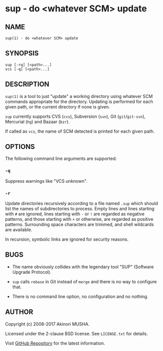 # sup - do &lt;whatever SCM&gt; update

## NAME

`sup(1) - do <whatever SCM> update`

## SYNOPSIS

```
sup [-rq] [<path>...]
vcs [-q] [<path>...]
```

## DESCRIPTION

`sup(1)` is a tool to just "update" a working directory using whatever
SCM commands appropriate for the directory.  Updating is performed for
each given path, or the current directory if none is given.

`sup` currently supports CVS (`cvs`), Subversion (`svn`), Git
(`git`/`git-svn`), Mercurial (`hg`) and Bazaar (`bzr`).

If called as `vcs`, the name of SCM detected is printed for each given
path.

## OPTIONS
The following command line arguments are supported:

### `-q`

Suppress warnings like "VCS unknown".

### `-r`

Update directories recursively according to a file named `.sup` which
should list the names of subdirectories to process.  Empty lines and
lines starting with `#` are ignored, lines starting with `-` or `!`
are regarded as negative patterns, and those starting with `+` or
otherwise, are regarded as positive patterns.  Surrounding space
characters are trimmed, and shell wildcards are available.

In recursion, symbolic links are ignored for security reasons.

## BUGS

-   The name obviously collides with the legendary tool "SUP"
    (Software Upgrade Protocol).

-   `sup` calls `rebase` in Git instead of `merge` and there is no way
    to configure that.

-   There is no command line option, no configuration and no nothing.

## AUTHOR

Copyright (c) 2008-2017 Akinori MUSHA.

Licensed under the 2-clause BSD license.  See `LICENSE.txt` for
details.

Visit [GitHub Repository](https://github.com/knu/sup) for the latest
information.
